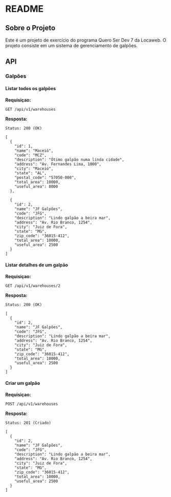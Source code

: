 # README

## Sobre o Projeto

Este é um projeto de exercício do programa Quero Ser Dev 7 da Locaweb. O projeto consiste em um sistema de gerenciamento de galpões.


## API

### Galpões

#### Listar todos os galpões

**Requisiçao:**

```
GET /api/v1/warehouses
```
**Resposta:**

```
Status: 200 (OK)

[
  {
    "id": 1,
    "name": "Maceió",
    "code": "MCZ",
    "description": "Ótimo galpão numa linda cidade",
    "address": "Av. Fernandes Lima, 1000",
    "city": "Maceió",
    "state": "AL",
    "postal_code": "57050-000",
    "total_area": 10000,
    "useful_area": 8000
  },
  
  {
    "id": 2,
    "name": "JF Galpões",
    "code": "JFG",
    "description": "Lindo galpão a beira mar",
    "address": "Av. Rio Branco, 1254",
    "city": "Juiz de Fora",
    "state": "MG",
    "zip_code": "36015-412",
    "total_area": 10000,
    "useful_area": 2500
  }
]
```
#### Listar detalhes de um galpão

**Requisiçao:**

```
GET /api/v1/warehouses/2
```
**Resposta:**

```
Status: 200 (OK)

[
  {
    "id": 2,
    "name": "JF Galpões",
    "code": "JFG",
    "description": "Lindo galpão a beira mar",
    "address": "Av. Rio Branco, 1254",
    "city": "Juiz de Fora",
    "state": "MG",
    "zip_code": "36015-412",
    "total_area": 10000,
    "useful_area": 2500
  }
]
```
#### Criar um galpão

**Requisiçao:**

```
POST /api/v1/warehouses
```
**Resposta:**

```
Status: 201 (Criado)

[
  {
    "id": 2,
    "name": "JF Galpões",
    "code": "JFG",
    "description": "Lindo galpão a beira mar",
    "address": "Av. Rio Branco, 1254",
    "city": "Juiz de Fora",
    "state": "MG",
    "zip_code": "36015-412",
    "total_area": 10000,
    "useful_area": 2500
  }
]
```


